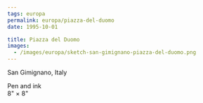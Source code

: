 ```yaml
---
tags: europa
permalink: europa/piazza-del-duomo
date: 1995-10-01

title: Piazza del Duomo
images:
  - /images/europa/sketch-san-gimignano-piazza-del-duomo.png
---
```

San Gimignano, Italy

Pen and ink  
8" × 8"